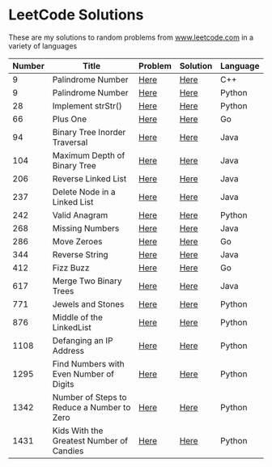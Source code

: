 # LeetCode Solutions
These are my solutions to random problems from www.leetcode.com in a variety of languages

Number | Title | Problem | Solution | Language
------ | ----- | ------- | -------- | --------
9 | Palindrome Number | [Here](https://leetcode.com/problems/palindrome-number/) | [Here](https://github.com/jonesjenkins/LeetCode/blob/master/Solutions/412.%20Fizz%20Buzz%20(in%20C%2B%2B)) | C++
9 | Palindrome Number | [Here](https://leetcode.com/problems/palindrome-number/) | [Here](https://github.com/jonesjenkins/LeetCode/blob/master/Solutions/9.%20Palindrome%20Number%20(in%20Python)) | Python
28 | Implement strStr() | [Here](https://leetcode.com/problems/implement-strstr/) | [Here](https://github.com/jonesjenkins/LeetCode/blob/master/Solutions/28.%20Implement%20strStr()%20(in%20Python)) | Python
66 | Plus One | [Here](https://leetcode.com/problems/plus-one/) | [Here](https://github.com/jonesjenkins/LeetCode/blob/master/Solutions/66.%20Plus%20One%20(in%20Go)) | Go
94 | Binary Tree Inorder Traversal | [Here](https://leetcode.com/problems/binary-tree-inorder-traversal/) | [Here](https://github.com/jonesjenkins/LeetCode/blob/master/Solutions/94.%20Binary%20Tree%20Inorder%20Traversal) | Java
104 | Maximum Depth of Binary Tree |[Here](https://leetcode.com/problems/maximum-depth-of-binary-tree/) | [Here](https://github.com/jonesjenkins/LeetCode/blob/master/Solutions/104.%20Maximum%20Depth%20of%20Binary%20Tree%20(in%20Java)) | Java
206 | Reverse Linked List | [Here](https://leetcode.com/problems/reverse-linked-list/) | [Here](https://github.com/jonesjenkins/LeetCode/blob/master/Solutions/206.%20Reverse%20Linked%20List%20(in%20Java)) | Java
237 | Delete Node in a Linked List | [Here](https://leetcode.com/problems/delete-node-in-a-linked-list/) | [Here](https://github.com/jonesjenkins/LeetCode/blob/master/Solutions/237.%20Delete%20Node%20in%20a%20Linked%20List%20(in%20Java)) | Java
242 | Valid Anagram |[Here](https://leetcode.com/problems/valid-anagram/) |[Here](https://github.com/jonesjenkins/LeetCode/blob/master/Solutions/242.%20Valid%20Anagram) | Python
268 | Missing Numbers | [Here](https://leetcode.com/problems/missing-number/) |[Here](https://github.com/jonesjenkins/LeetCode/blob/master/Solutions/268.%20Missing%20Number%20(in%20Java)) | Java
286 | Move Zeroes | [Here](https://leetcode.com/problems/move-zeroes/) | [Here](https://github.com/jonesjenkins/LeetCode/blob/master/Solutions/283.%20Move%20Zeroes%20(in%20Go)) | Go
344 | Reverse String | [Here](https://leetcode.com/problems/reverse-string/) | [Here](https://github.com/jonesjenkins/LeetCode/blob/master/Solutions/344.%20Reverse%20String%20(in%20Java)) | Java
412 | Fizz Buzz | [Here](https://leetcode.com/problems/fizz-buzz/) | [Here](https://github.com/jonesjenkins/LeetCode/blob/master/Solutions/412.%20Fizz%20Buzz%20(in%20Go)) | Go
617 | Merge Two Binary Trees | [Here](https://leetcode.com/problems/merge-two-binary-trees/) | [Here](https://github.com/jonesjenkins/LeetCode/blob/master/Solutions/617.%20Merge%20Two%20Binary%20Trees) | Java
771 | Jewels and Stones | [Here](https://leetcode.com/problems/jewels-and-stones/) | [Here](https://github.com/jonesjenkins/LeetCode/blob/master/Solutions/771.%20Jewels%20and%20Stones) | Python
876 | Middle of the LinkedList | [Here](https://leetcode.com/problems/middle-of-the-linked-list/) | [Here](https://github.com/jonesjenkins/LeetCode/blob/master/Solutions/876.%20Middle%20of%20the%20Linked%20List) | Python
1108 | Defanging an IP Address | [Here](https://leetcode.com/problems/defanging-an-ip-address/) | [Here](https://github.com/jonesjenkins/LeetCode/blob/master/Solutions/1108.%20Defanging%20an%20IP%20Address) | Python
1295 | Find Numbers with Even Number of Digits | [Here](https://leetcode.com/problems/find-numbers-with-even-number-of-digits/) | [Here](https://github.com/jonesjenkins/LeetCode/blob/master/Solutions/1295.%20Find%20Numbers%20with%20Even%20Number%20of%20Digits) | Python
1342 | Number of Steps to Reduce a Number to Zero | [Here](https://leetcode.com/problems/number-of-steps-to-reduce-a-number-to-zero/) | [Here](https://github.com/jonesjenkins/LeetCode/blob/master/Solutions/1342.%20Number%20of%20Steps%20to%20Reduce%20a%20Number%20to%20Zero%20(in%20Python)) | Python
1431 | Kids With the Greatest Number of Candies | [Here](https://leetcode.com/problems/kids-with-the-greatest-number-of-candies/) | [Here](https://github.com/jonesjenkins/LeetCode/blob/master/Solutions/1431.%20Kids%20With%20the%20Greatest%20Number%20of%20Candies) | Python
